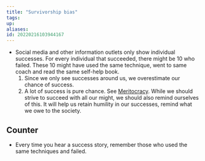 ```yaml
---
title: "Survivorship bias"
tags:
up:
aliases:
id: 20220216103944167
---
```




- Social media and other information outlets only show individual successes. For every individual that succeeded, there might be 10 who failed. These 10 might have used the same technique, went to same coach and read the same self-help book.
  1. Since we only see successes around us, we overestimate our chance of success.
  2. A lot of success is pure chance. See [Meritocracy](/posts/meritocracy). While we should strive to succeed with all our might, we should also remind ourselves of this. It will help us retain humility in our successes, remind what we owe to the society.

## Counter

- Every time you hear a success story, remember those who used the same techniques and failed.
